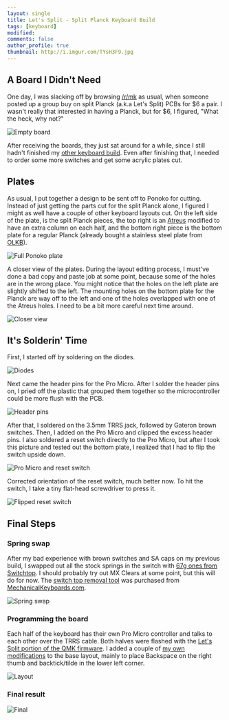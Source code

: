 ```yaml
---
layout: single
title: Let's Split - Split Planck Keyboard Build
tags: [keyboard]
modified: 
comments: false
author_profile: true
thumbnail: http://i.imgur.com/TYsH3F9.jpg
---
```


## A Board I Didn't Need

One day, I was slacking off by browsing [/r/mk](https://reddit.com/r/mechanicalkeyboards) as usual, when someone posted up a group buy on split Planck (a.k.a Let's Split) PCBs for $6 a pair. I wasn't really that interested in having a Planck, but for $6, I figured, "What the heck, why not?"

![Empty board](http://i.imgur.com/VcqOQfD.jpg)

After receiving the boards, they just sat around for a while, since I still hadn't finished my [other keyboard build](/custom-keyboard-build-log). Even after finishing that, I needed to order some more switches and get some acrylic plates cut.

## Plates

As usual, I put together a design to be sent off to Ponoko for cutting. Instead of just getting the parts cut for the split Planck alone, I figured I might as well have a couple of other keyboard layouts cut. On the left side of the plate, is the split Planck pieces, the top right is an [Atreus](https://atreus.technomancy.us/) modified to have an extra column on each half, and the bottom right piece is the bottom plate for a regular Planck (already bought a stainless steel plate from [OLKB](http://olkb.com/planck/top-plate)).

![Full Ponoko plate](http://i.imgur.com/FfGWHOt.jpg)

A closer view of the plates. During the layout editing process, I must've done a bad copy and paste job at some point, because some of the holes are in the wrong place. You might notice that the holes on the left plate are slightly shifted to the left. The mounting holes on the bottom plate for the Planck are way off to the left and one of the holes overlapped with one of the Atreus holes. I need to be a bit more careful next time around.

![Closer view](http://i.imgur.com/3tbI3Sd.jpg)

## It's Solderin' Time

First, I started off by soldering on the diodes.

![Diodes](http://i.imgur.com/N8xH0dl.jpg)

Next came the header pins for the Pro Micro. After I solder the header pins on, I pried off the plastic that grouped them together so the microcontroller could be more flush with the PCB.

![Header pins](http://i.imgur.com/XMqwtiv.jpg)

After that, I soldered on the 3.5mm TRRS jack, followed by Gateron brown switches. Then, I added on the Pro Micro and clipped the excess header pins. I also soldered a reset switch directly to the Pro Micro, but after I took this picture and tested out the bottom plate, I realized that I had to flip the switch upside down.

![Pro Micro and reset switch](http://i.imgur.com/o95dhyD.jpg)

Corrected orientation of the reset switch, much better now. To hit the switch, I take a tiny flat-head screwdriver to press it.

![Flipped reset switch](http://i.imgur.com/nfeUCpe.jpg)

## Final Steps

### Spring swap

After my bad experience with brown switches and SA caps on my previous build, I swapped out all the stock springs in the switch with [67g ones from Switchtop](http://www.switchtop.com/product/custom-cherry-mx-switch-springs). I should probably try out MX Clears at some point, but this will do for now. The [switch top removal tool](https://mechanicalkeyboards.com/shop/index.php?l=product_detail&p=1363) was purchased from [MechanicalKeyboards.com](https://mechanicalkeyboards.com).

![Spring swap](http://i.imgur.com/kaVPlPO.jpg)

### Programming the board

Each half of the keyboard has their own Pro Micro controller and talks to each other over the TRRS cable. Both halves were flashed with the [Let's Split portion of the QMK firmware](https://github.com/jackhumbert/qmk_firmware/tree/master/keyboards/lets_split). I added a couple of [my own modifications](http://www.keyboard-layout-editor.com/#/gists/fbabb2e372ff4d349257afde1a81f7be) to the base layout, mainly to place Backspace on the right thumb and backtick/tilde in the lower left corner.

![Layout](http://i.imgur.com/XIr6Dss.png)

### Final result

![Final](http://i.imgur.com/TYsH3F9.jpg)
